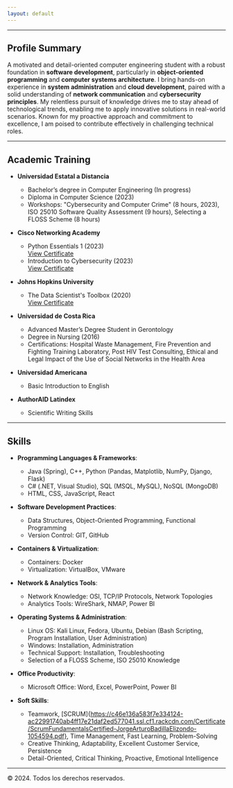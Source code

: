 ```yaml
---
layout: default
---
```


---

## Profile Summary

A motivated and detail-oriented computer engineering student with a robust foundation in **software development**, particularly in **object-oriented programming** and **computer systems architecture**. I bring hands-on experience in **system administration** and **cloud development**, paired with a solid understanding of **network communication** and **cybersecurity principles**. My relentless pursuit of knowledge drives me to stay ahead of technological trends, enabling me to apply innovative solutions in real-world scenarios. Known for my proactive approach and commitment to excellence, I am poised to contribute effectively in challenging technical roles.

---

## Academic Training

- **Universidad Estatal a Distancia**  
  - Bachelor’s degree in Computer Engineering (In progress)  
  - Diploma in Computer Science (2023)  
  - Workshops: "Cybersecurity and Computer Crime" (8 hours, 2023), ISO 25010 Software Quality Assessment (9 hours), Selecting a FLOSS Scheme (8 hours)

- **Cisco Networking Academy**  
  - Python Essentials 1 (2023)  
    [View Certificate](https://www.credly.com/badges/33d59510-88c2-44a0-85c9-65fef7b44da0/public_url)  
  - Introduction to Cybersecurity (2023)  
    [View Certificate](https://www.credly.com/badges/1ad801a4-065f-4e12-8642-5f6be80b71c1/public_url)

- **Johns Hopkins University**  
  - The Data Scientist's Toolbox (2020)  
    [View Certificate](https://coursera.org/share/50c7a3e1562c3801de4c9fa19443501e)

- **Universidad de Costa Rica**  
  - Advanced Master’s Degree Student in Gerontology  
  - Degree in Nursing (2016)  
  - Certifications: Hospital Waste Management, Fire Prevention and Fighting Training Laboratory, Post HIV Test Consulting, Ethical and Legal Impact of the Use of Social Networks in the Health Area

- **Universidad Americana**  
  - Basic Introduction to English

- **AuthorAID Latindex**  
  - Scientific Writing Skills

---

## Skills

- **Programming Languages & Frameworks**:  
  - Java (Spring), C++, Python (Pandas, Matplotlib, NumPy, Django, Flask)  
  - C# (.NET, Visual Studio), SQL (MSQL, MySQL), NoSQL (MongoDB)  
  - HTML, CSS, JavaScript, React

- **Software Development Practices**:  
  - Data Structures, Object-Oriented Programming, Functional Programming  
  - Version Control: GIT, GitHub

- **Containers & Virtualization**:  
  - Containers: Docker  
  - Virtualization: VirtualBox, VMware

- **Network & Analytics Tools**:  
  - Network Knowledge: OSI, TCP/IP Protocols, Network Topologies  
  - Analytics Tools: WireShark, NMAP, Power BI

- **Operating Systems & Administration**:  
  - Linux OS: Kali Linux, Fedora, Ubuntu, Debian (Bash Scripting, Program Installation, User Administration)  
  - Windows: Installation, Administration  
  - Technical Support: Installation, Troubleshooting  
  - Selection of a FLOSS Scheme, ISO 25010 Knowledge

- **Office Productivity**:  
  - Microsoft Office: Word, Excel, PowerPoint, Power BI

- **Soft Skills**:  
  - Teamwork, [SCRUM]{https://c46e136a583f7e334124-ac22991740ab4ff17e21daf2ed577041.ssl.cf1.rackcdn.com/Certificate/ScrumFundamentalsCertified-JorgeArturoBadillaElizondo-1054594.pdf}, Time Management, Fast Learning, Problem-Solving  
  - Creative Thinking, Adaptability, Excellent Customer Service, Persistence  
  - Detail-Oriented, Critical Thinking, Proactive, Emotional Intelligence

---

© 2024. Todos los derechos reservados.
